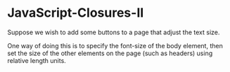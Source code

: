 # JavaScript-Closures-II

Suppose we wish to add some buttons to a page that adjust the text size. 

One way of doing this is to specify the font-size of the body element, then set the size of the other elements on the page (such as headers) using relative length units.

